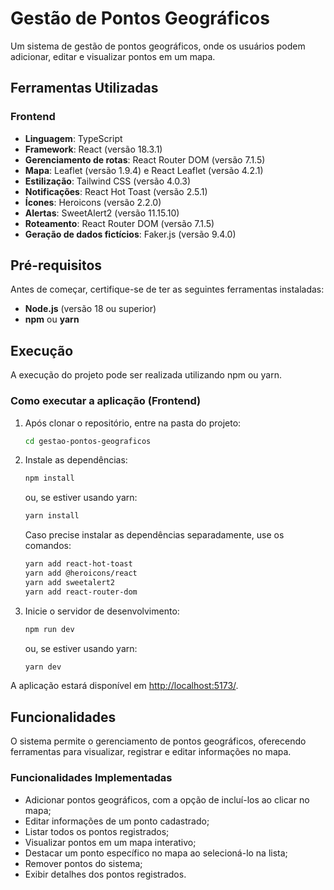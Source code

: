 # Gestão de Pontos Geográficos

Um sistema de gestão de pontos geográficos, onde os usuários podem adicionar, editar e visualizar pontos em um mapa.

## Ferramentas Utilizadas

### Frontend
- **Linguagem**: TypeScript
- **Framework**: React (versão 18.3.1)
- **Gerenciamento de rotas**: React Router DOM (versão 7.1.5)
- **Mapa**: Leaflet (versão 1.9.4) e React Leaflet (versão 4.2.1)
- **Estilização**: Tailwind CSS (versão 4.0.3)
- **Notificações**: React Hot Toast (versão 2.5.1)
- **Ícones**: Heroicons (versão 2.2.0)
- **Alertas**: SweetAlert2 (versão 11.15.10)
- **Roteamento**: React Router DOM (versão 7.1.5)
- **Geração de dados fictícios**: Faker.js (versão 9.4.0)

## Pré-requisitos

Antes de começar, certifique-se de ter as seguintes ferramentas instaladas:

- **Node.js** (versão 18 ou superior)
- **npm** ou **yarn**

## Execução

A execução do projeto pode ser realizada utilizando npm ou yarn.

### Como executar a aplicação (Frontend)
1. Após clonar o repositório, entre na pasta do projeto:
    ```bash
    cd gestao-pontos-geograficos
    ```

2. Instale as dependências:
    ```bash
    npm install
    ```
    ou, se estiver usando yarn:
    ```bash
    yarn install
    ```

    Caso precise instalar as dependências separadamente, use os comandos:
    ```bash
    yarn add react-hot-toast
    yarn add @heroicons/react
    yarn add sweetalert2
    yarn add react-router-dom
    ```

3. Inicie o servidor de desenvolvimento:
    ```bash
    npm run dev
    ```
    ou, se estiver usando yarn:
    ```bash
    yarn dev
    ```

A aplicação estará disponível em [http://localhost:5173/](http://localhost:5173/).

## Funcionalidades

O sistema permite o gerenciamento de pontos geográficos, oferecendo ferramentas para visualizar, registrar e editar informações no mapa.

### Funcionalidades Implementadas
- Adicionar pontos geográficos, com a opção de incluí-los ao clicar no mapa;
- Editar informações de um ponto cadastrado;
- Listar todos os pontos registrados;
- Visualizar pontos em um mapa interativo;
- Destacar um ponto específico no mapa ao selecioná-lo na lista;
- Remover pontos do sistema;
- Exibir detalhes dos pontos registrados.


